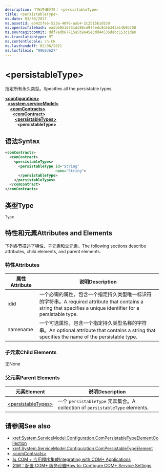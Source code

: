 ```yaml
---
description: 了解详细信息： <persistableType>
title: <persistableType>
ms.date: 03/30/2017
ms.assetid: e5425fe6-523a-4076-aab4-2c2515b1d830
ms.openlocfilehash: eadbb951d751dd88ce974edc8d5b343a1469b758
ms.sourcegitcommit: ddf7edb67715a5b9a45e3dd44536dabc153c1de0
ms.translationtype: MT
ms.contentlocale: zh-CN
ms.lasthandoff: 02/06/2021
ms.locfileid: "99683627"
---
```

# \<persistableType>

<span data-ttu-id="6c424-102">指定所有永久类型。</span><span class="sxs-lookup"><span data-stu-id="6c424-102">Specifies all the persistable types.</span></span>  
  
[**\<configuration>**](../configuration-element.md)\
&nbsp;&nbsp;[**\<system.serviceModel>**](system-servicemodel.md)\
&nbsp;&nbsp;&nbsp;&nbsp;[**\<comContracts>**](comcontracts.md)\
&nbsp;&nbsp;&nbsp;&nbsp;&nbsp;&nbsp;[**\<comContract>**](comcontract.md)\
&nbsp;&nbsp;&nbsp;&nbsp;&nbsp;&nbsp;&nbsp;&nbsp;[**\<persistableTypes>**](persistabletypes.md)\
&nbsp;&nbsp;&nbsp;&nbsp;&nbsp;&nbsp;&nbsp;&nbsp;&nbsp;&nbsp;**\<persistableType>**  
  
## <a name="syntax"></a><span data-ttu-id="6c424-103">语法</span><span class="sxs-lookup"><span data-stu-id="6c424-103">Syntax</span></span>  
  
```xml  
<comContracts>
  <comContract>
    <persistableTypes>
      <persistableType id="String"
                       name="String">
      </persistableType>
    </persistableTypes>
  </comContract>
</comContracts>
```  
  
## <a name="type"></a><span data-ttu-id="6c424-104">类型</span><span class="sxs-lookup"><span data-stu-id="6c424-104">Type</span></span>  

 `Type`  
  
## <a name="attributes-and-elements"></a><span data-ttu-id="6c424-105">特性和元素</span><span class="sxs-lookup"><span data-stu-id="6c424-105">Attributes and Elements</span></span>  

 <span data-ttu-id="6c424-106">下列各节描述了特性、子元素和父元素。</span><span class="sxs-lookup"><span data-stu-id="6c424-106">The following sections describe attributes, child elements, and parent elements.</span></span>  
  
### <a name="attributes"></a><span data-ttu-id="6c424-107">特性</span><span class="sxs-lookup"><span data-stu-id="6c424-107">Attributes</span></span>  
  
|<span data-ttu-id="6c424-108">属性</span><span class="sxs-lookup"><span data-stu-id="6c424-108">Attribute</span></span>|<span data-ttu-id="6c424-109">说明</span><span class="sxs-lookup"><span data-stu-id="6c424-109">Description</span></span>|  
|---------------|-----------------|  
|<span data-ttu-id="6c424-110">id</span><span class="sxs-lookup"><span data-stu-id="6c424-110">id</span></span>|<span data-ttu-id="6c424-111">一个必需的属性，包含一个指定持久类型唯一标识符的字符串。</span><span class="sxs-lookup"><span data-stu-id="6c424-111">A required attribute that contains a string that specifies a unique identifier for a persistable type.</span></span>|  
|<span data-ttu-id="6c424-112">name</span><span class="sxs-lookup"><span data-stu-id="6c424-112">name</span></span>|<span data-ttu-id="6c424-113">一个可选属性，包含一个指定持久类型名称的字符串。</span><span class="sxs-lookup"><span data-stu-id="6c424-113">An optional attribute that contains a string that specifies the name of the persistable type.</span></span>|  
  
### <a name="child-elements"></a><span data-ttu-id="6c424-114">子元素</span><span class="sxs-lookup"><span data-stu-id="6c424-114">Child Elements</span></span>  

 <span data-ttu-id="6c424-115">无</span><span class="sxs-lookup"><span data-stu-id="6c424-115">None</span></span>  
  
### <a name="parent-elements"></a><span data-ttu-id="6c424-116">父元素</span><span class="sxs-lookup"><span data-stu-id="6c424-116">Parent Elements</span></span>  
  
|<span data-ttu-id="6c424-117">元素</span><span class="sxs-lookup"><span data-stu-id="6c424-117">Element</span></span>|<span data-ttu-id="6c424-118">说明</span><span class="sxs-lookup"><span data-stu-id="6c424-118">Description</span></span>|  
|-------------|-----------------|  
|[\<persistableTypes>](persistabletypes.md)|<span data-ttu-id="6c424-119">一个 `persistableType` 元素集合。</span><span class="sxs-lookup"><span data-stu-id="6c424-119">A collection of `persistableType` elements.</span></span>|  
  
## <a name="see-also"></a><span data-ttu-id="6c424-120">请参阅</span><span class="sxs-lookup"><span data-stu-id="6c424-120">See also</span></span>

- <xref:System.ServiceModel.Configuration.ComPersistableTypeElementCollection>
- <xref:System.ServiceModel.Configuration.ComPersistableTypeElement>
- [\<comContracts>](comcontracts.md)
- [<span data-ttu-id="6c424-121">与 COM + 应用程序集成</span><span class="sxs-lookup"><span data-stu-id="6c424-121">Integrating with COM+ Applications</span></span>](../../../wcf/feature-details/integrating-with-com-plus-applications.md)
- [<span data-ttu-id="6c424-122">如何：配置 COM+ 服务设置</span><span class="sxs-lookup"><span data-stu-id="6c424-122">How to: Configure COM+ Service Settings</span></span>](../../../wcf/feature-details/how-to-configure-com-service-settings.md)
